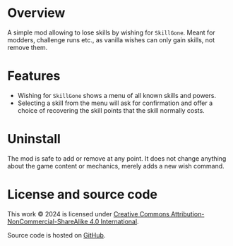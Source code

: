 ﻿# Overview

A simple mod allowing to lose skills by wishing for `SkillGone`. Meant for modders, challenge runs etc., as vanilla wishes can only gain skills, not remove them.

# Features

* Wishing for `SkillGone` shows a menu of all known skills and powers.
* Selecting a skill from the menu will ask for confirmation and offer a choice of recovering the skill points that the skill normally costs.

# Uninstall

The mod is safe to add or remove at any point. It does not change anything about the game content or mechanics, merely adds a new wish command.

# License and source code

This work © 2024 is licensed under [Creative Commons Attribution-NonCommercial-ShareAlike 4.0 International](https://creativecommons.org/licenses/by-nc-sa/4.0/).

Source code is hosted on [GitHub](https://github.com/modo-lv/caves-of-qud-mods/tree/main/SkillGone).